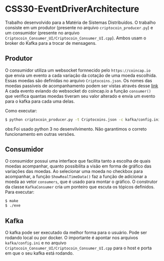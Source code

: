 # CSS30-EventDriverArchitecture

Trabalho desenvolvido para a Matéria de Sistemas Distribuídos. O trabalho consiste em um produtor (presente no arquivo `criptocoin_producer.py`) e um consumidor (presente no arquivo `Criptocoin_Consumer_UI/Criptocoin_Consumer_UI.cpp`). Ambos usam o broker do Kafka para a trocar de mensagens.

## Produtor

O consumidor utiliza um websocket fornnecido pelo `https://coincap.io` que envia um evento a cada variação da cotação de uma moeda escolhida. Essas moedas são definidas no arquivo `Criptocoins.json`. Os nomes das moedas passíveis de acompanhamento podem ser vistas através desse [link](api.coincap.io/v2/assets
)
A cada evento eviando do websocket do coincap.io a função `consumer()` que verifica quantas moedas tiveram seu valor alterado e envia um evento para o kafka para cada uma delas.

Como executar:
```bash
$ python criptocoin_producer.py -t Criptocoins.json -c kafka/config.ini
```
obs:Foi usado python 3 no desenvilvimento. Não garantimos o correto funcionamento em outras versões.
## Consumidor
O consumidor possui uma interface que facilita tanto a escolha de quais moedas acompanhar, quanto possibilita a visão em forma de gráfico das variações das moedas.
Ao selecionar uma moeda no checkbox para acompanhar, a função `ShowRealTimeData()` faz a função de adicionar a moeda ao vetor `consumers`, que é usado para montar o gráfico.
O construtor da classe `KafkaConsumer` cria um ponteiro que escuta os tópicos definidos.
Para executar:
```bash
$ make
$ ./exe
```

## Kafka
O kafka pode ser executado da melhor forma para o usuário. Pode ser rodando local ou por docker. O importante é apontar nos arquivos `kafka/config.ini` e no arquivo `Criptocoin_Consumer_UI/Criptocoin_Consumer_UI.cpp` para o host e porta em que o seu kafka está rodando.